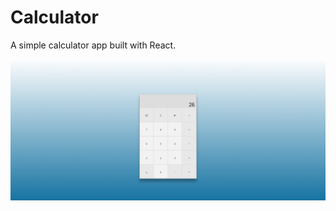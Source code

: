 # Calculator
A simple calculator app built with React.


![alt text](https://github.com/KyleMyers001/Calculator/blob/master/screenshots/Screenshot1.png)
